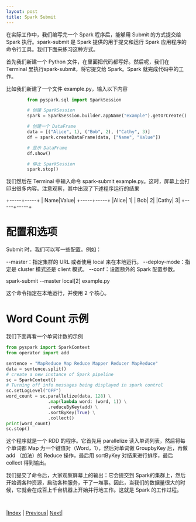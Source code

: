 ```yaml
---
layout: post
title: Spark Submit
---
```


在实际工作中，我们编写完一个 Spark 程序后，能够用 Submit 的方式提交给 Spark 执行。spark-submit 是 Spark 提供的用于提交和运行 Spark 应用程序的命令行工具。我们下面来练习这种方式。

首先我们新建一个 Python 文件，在里面把代码都写好。然后呢，我们在 Terminal 里执行spark-submit，将它提交给 Spark。Spark 就完成代码中的工作。

比如我们新建了一个文件 example.py，输入以下内容

```py
        from pyspark.sql import SparkSession

        # 创建 SparkSession
        spark = SparkSession.builder.appName("example").getOrCreate()

        # 创建一个 DataFrame
        data = [("Alice", 1), ("Bob", 2), ("Cathy", 3)]
        df = spark.createDataFrame(data, ["Name", "Value"])

        # 显示 DataFrame
        df.show()

        # 停止 SparkSession
        spark.stop()
```

我们然后在 Terminal 中输入命令 spark-submit example.py。这时，屏幕上会打印出很多内容。注意观察，其中出现了下述程序运行的结果

+-----+-----+
| Name|Value|
+-----+-----+
|Alice|    1|
|  Bob|    2|
|Cathy|    3|
+-----+-----+

# 配置和选项

Submit 时，我们可以写一些配置。例如：

--master：指定集群的 URL 或者使用 local 来在本地运行。
--deploy-mode：指定是 cluster 模式还是 client 模式。
--conf：设置额外的 Spark 配置参数。

spark-submit --master local[2] example.py

这个命令指定在本地运行，并使用 2 个核心。

# Word Count 示例

我们下面再看一个单词计数的示例

```py
from pyspark import SparkContext
from operator import add

sentence = "MapReduce Map Reduce Mapper Reducer MapReduce"
data = sentence.split()
# create a new instance of Spark pipeline
sc = SparkContext()
# Turning off info messages being displayed in spark control
sc.setLogLevel("OFF")
word_count = sc.parallelize(data, 128) \
                .map(lambda word: (word, 1)) \
                .reduceByKey(add) \
                .sortByKey(True) \
                .collect()
print(word_count)
sc.stop()
```

这个程序就是一个 RDD 的程序。它首先用 parallelize 读入单词列表，然后将每个单词都 Map 为一个键值对（Word，1），然后对单词做 GroupbyKey 后，再做 add （加法）的 Reduce 操作，最后用 sortByKey 对结果进行排序，最后 collect 得到输出。

我们提交了命令后，大家观察屏幕上的输出：它会提交到 Spark的集群上，然后开始调各种资源，启动各种服务，干了一堆事。因此，当我们的数据量很大的时候，它就会在成百上千台机器上开始并行地工作。这就是 Spark 的工作过程。

<br/>

|[Index](../) | [Previous](25-experi)| [Next](27-debug)|
